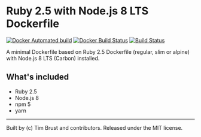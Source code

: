 # Ruby 2.5 with Node.js 8 LTS Dockerfile

[![Docker Automated build](https://img.shields.io/docker/automated/timbru31/ruby-node.svg)](https://hub.docker.com/r/timbru31/ruby-node/)
[![Docker Build Status](https://img.shields.io/docker/build/timbru31/ruby-node.svg)](https://hub.docker.com/r/timbru31/ruby-node/)
[![Build Status](https://travis-ci.org/timbru31/docker-ruby-node.svg?branch=master)](https://travis-ci.org/timbru31/docker-ruby-node)

A minimal Dockerfile based on Ruby 2.5 Dockerfile (regular, slim or alpine) with Node.js 8 LTS (Carbon) installed.

## What's included

* Ruby 2.5
* Node.js 8
* npm 5
* yarn

---
Built by (c) Tim Brust and contributors. Released under the MIT license.
